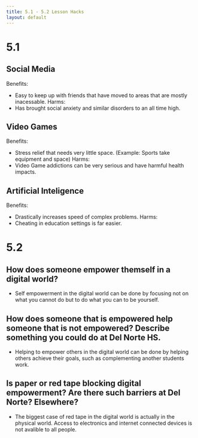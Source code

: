 ```yaml
---
title: 5.1 - 5.2 Lesson Hacks
layout: default
---
```


# 5.1
## Social Media
Benefits:
- Easy to keep up with friends that have moved to areas that are mostly inacessable.
Harms:
- Has brought social anxiety and similar disorders to an all time high.
## Video Games
Benefits:
- Stress relief that needs very little space. (Example: Sports take equipment and space)
Harms:
- Video Game addictions can be very serious and have harmful health impacts.
## Artificial Inteligence
Benefits:
- Drastically increases speed of complex problems.
Harms:
- Cheating in education settings is far easier.

# 5.2
## How does someone empower themself in a digital world?
- Self empowerment in the digital world can be done by focusing not on what you cannot do but to do what you can to be yourself.
## How does someone that is empowered help someone that is not empowered? Describe something you could do at Del Norte HS.
- Helping to empower others in the digital world can be done by helping others achieve their goals, such as complementing another students work. 
## Is paper or red tape blocking digital empowerment? Are there such barriers at Del Norte? Elsewhere? 
- The biggest case of red tape in the digital world is actually in the physical world. Access to electronics and internet connected devices is not avalible to all people.